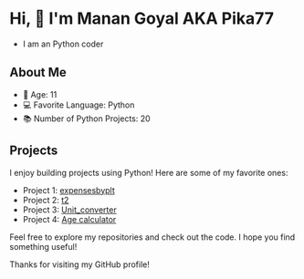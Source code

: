 # Hi, 👋 I'm Manan Goyal AKA Pika77
- I am an Python coder

## About Me
- 👦 Age: 11
- 💻 Favorite Language: Python
- 📚 Number of Python Projects: 20

## Projects
I enjoy building projects using Python! Here are some of my favorite ones:
- Project 1: [expensesbyplt](https://github.com/404Code-Crafter/Pika77)
- Project 2: [t2](https://github.com/404Code-Crafter/Pika77)
- Project 3: [Unit_converter](https://github.com/404Code-Crafter/Pika77)
- Project 4: [Age calculator](https://github.com/404Code-Crafter/Pika77)
  
Feel free to explore my repositories and check out the code. I hope you find something useful!

Thanks for visiting my GitHub profile!
